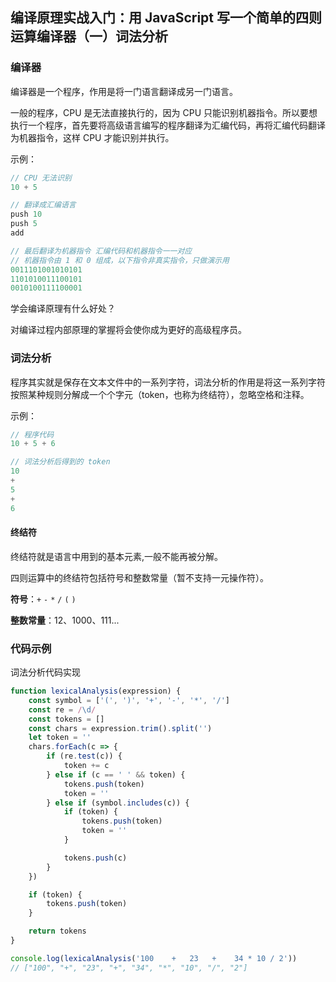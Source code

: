 ## 编译原理实战入门：用 JavaScript 写一个简单的四则运算编译器（一）词法分析

### 编译器
编译器是一个程序，作用是将一门语言翻译成另一门语言。

一般的程序，CPU 是无法直接执行的，因为 CPU 只能识别机器指令。所以要想执行一个程序，首先要将高级语言编写的程序翻译为汇编代码，再将汇编代码翻译为机器指令，这样 CPU 才能识别并执行。

示例：
```js
// CPU 无法识别
10 + 5

// 翻译成汇编语言
push 10
push 5
add

// 最后翻译为机器指令 汇编代码和机器指令一一对应
// 机器指令由 1 和 0 组成，以下指令非真实指令，只做演示用
0011101001010101
1101010011100101
0010100111100001
```
学会编译原理有什么好处？

对编译过程内部原理的掌握将会使你成为更好的高级程序员。

### 词法分析
程序其实就是保存在文本文件中的一系列字符，词法分析的作用是将这一系列字符按照某种规则分解成一个个字元（token，也称为终结符），忽略空格和注释。

示例：
```js
// 程序代码
10 + 5 + 6

// 词法分析后得到的 token
10
+
5
+
6
```

#### 终结符
终结符就是语言中用到的基本元素,一般不能再被分解。

四则运算中的终结符包括符号和整数常量（暂不支持一元操作符）。

**符号**：`+` `-` `*` `/` `(` `)`

**整数常量**：12、1000、111...

### 代码示例
词法分析代码实现
```js
function lexicalAnalysis(expression) {
    const symbol = ['(', ')', '+', '-', '*', '/']
    const re = /\d/
    const tokens = []
    const chars = expression.trim().split('')
    let token = ''
    chars.forEach(c => {
        if (re.test(c)) {
            token += c
        } else if (c == ' ' && token) {
            tokens.push(token)
            token = ''
        } else if (symbol.includes(c)) {
            if (token) {
                tokens.push(token)
                token = ''
            } 

            tokens.push(c)
        }
    })

    if (token) {
        tokens.push(token)
    }

    return tokens
}

console.log(lexicalAnalysis('100    +   23   +    34 * 10 / 2')) 
// ["100", "+", "23", "+", "34", "*", "10", "/", "2"]
```
